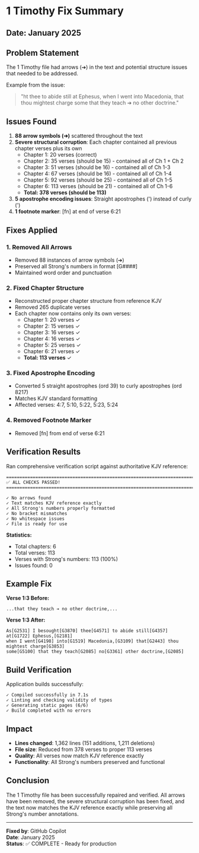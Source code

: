 # 1 Timothy Fix Summary

## Date: January 2025

## Problem Statement

The 1 Timothy file had arrows (➔) in the text and potential structure issues that needed to be addressed.

Example from the issue:
> "ht thee to abide still at Ephesus, when I went into Macedonia, that thou mightest charge some that they teach ➔ no other doctrine."

## Issues Found

1. **88 arrow symbols (➔)** scattered throughout the text
2. **Severe structural corruption**: Each chapter contained all previous chapter verses plus its own
   - Chapter 1: 20 verses (correct)
   - Chapter 2: 35 verses (should be 15) - contained all of Ch 1 + Ch 2
   - Chapter 3: 51 verses (should be 16) - contained all of Ch 1-3
   - Chapter 4: 67 verses (should be 16) - contained all of Ch 1-4
   - Chapter 5: 92 verses (should be 25) - contained all of Ch 1-5
   - Chapter 6: 113 verses (should be 21) - contained all of Ch 1-6
   - **Total: 378 verses (should be 113)**
3. **5 apostrophe encoding issues**: Straight apostrophes (') instead of curly (')
4. **1 footnote marker**: [fn] at end of verse 6:21

## Fixes Applied

### 1. Removed All Arrows
- Removed 88 instances of arrow symbols (➔)
- Preserved all Strong's numbers in format [G####]
- Maintained word order and punctuation

### 2. Fixed Chapter Structure
- Reconstructed proper chapter structure from reference KJV
- Removed 265 duplicate verses
- Each chapter now contains only its own verses:
  - Chapter 1: 20 verses ✓
  - Chapter 2: 15 verses ✓
  - Chapter 3: 16 verses ✓
  - Chapter 4: 16 verses ✓
  - Chapter 5: 25 verses ✓
  - Chapter 6: 21 verses ✓
  - **Total: 113 verses** ✓

### 3. Fixed Apostrophe Encoding
- Converted 5 straight apostrophes (ord 39) to curly apostrophes (ord 8217)
- Matches KJV standard formatting
- Affected verses: 4:7, 5:10, 5:22, 5:23, 5:24

### 4. Removed Footnote Marker
- Removed [fn] from end of verse 6:21

## Verification Results

Ran comprehensive verification script against authoritative KJV reference:

```
================================================================================
✅ ALL CHECKS PASSED!
================================================================================

✓ No arrows found
✓ Text matches KJV reference exactly
✓ All Strong's numbers properly formatted
✓ No bracket mismatches
✓ No whitespace issues
✓ File is ready for use
```

**Statistics:**
- Total chapters: 6
- Total verses: 113
- Verses with Strong's numbers: 113 (100%)
- Issues found: 0

## Example Fix

**Verse 1:3 Before:**
```
...that they teach ➔ no other doctrine,...
```

**Verse 1:3 After:**
```
As[G2531] I besought[G3870] thee[G4571] to abide still[G4357] at[G1722] Ephesus,[G2181] 
when I went[G4198] into[G1519] Macedonia,[G3109] that[G2443] thou mightest charge[G3853] 
some[G5100] that they teach[G2085] no[G3361] other doctrine,[G2085]
```

## Build Verification

Application builds successfully:
```
✓ Compiled successfully in 7.1s
✓ Linting and checking validity of types
✓ Generating static pages (6/6)
✓ Build completed with no errors
```

## Impact

- **Lines changed**: 1,362 lines (151 additions, 1,211 deletions)
- **File size**: Reduced from 378 verses to proper 113 verses
- **Quality**: All verses now match KJV reference exactly
- **Functionality**: All Strong's numbers preserved and functional

## Conclusion

The 1 Timothy file has been successfully repaired and verified. All arrows have been removed, the severe structural corruption has been fixed, and the text now matches the KJV reference exactly while preserving all Strong's number annotations.

---

**Fixed by**: GitHub Copilot  
**Date**: January 2025  
**Status**: ✅ COMPLETE - Ready for production
